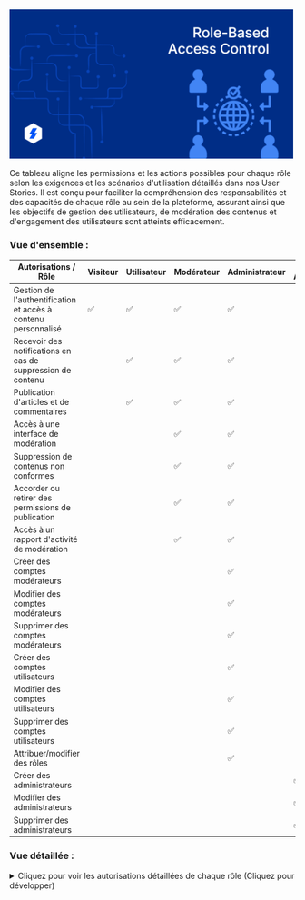 <img src="./Assets/Images/Role-Based-Access-Control.png" alt="RBAC" width="500">

Ce tableau aligne les permissions et les actions possibles pour chaque rôle selon les exigences et les scénarios d'utilisation détaillés dans nos User Stories. Il est conçu pour faciliter la compréhension des responsabilités et des capacités de chaque rôle au sein de la plateforme, assurant ainsi que les objectifs de gestion des utilisateurs, de modération des contenus et d'engagement des utilisateurs sont atteints efficacement.

### Vue d'ensemble :

| Autorisations / Rôle                                          | Visiteur | Utilisateur | Modérateur | Administrateur | Super Administrateur |
| ------------------------------------------------------------- | -------- | ----------- | ---------- | -------------- | -------------------- |
| Gestion de l'authentification et accès à contenu personnalisé | ✅       | ✅          | ✅         | ✅             |                      |
| Recevoir des notifications en cas de suppression de contenu   |          | ✅          | ✅         | ✅             |                      |
| Publication d'articles et de commentaires                     |          | ✅          | ✅         | ✅             |                      |
| Accès à une interface de modération                           |          |             | ✅         | ✅             |                      |
| Suppression de contenus non conformes                         |          |             | ✅         | ✅             |                      |
| Accorder ou retirer des permissions de publication            |          |             | ✅         | ✅             |                      |
| Accès à un rapport d'activité de modération                   |          |             | ✅         | ✅             |                      |
| Créer des comptes modérateurs                                 |          |             |            | ✅             |                      |
| Modifier des comptes modérateurs                              |          |             |            | ✅             |                      |
| Supprimer des comptes modérateurs                             |          |             |            | ✅             |                      |
| Créer des comptes utilisateurs                                |          |             |            | ✅             |                      |
| Modifier des comptes utilisateurs                             |          |             |            | ✅             |                      |
| Supprimer des comptes utilisateurs                            |          |             |            | ✅             |                      |
| Attribuer/modifier des rôles                                  |          |             |            | ✅             |                      |
| Créer des administrateurs                                     |          |             |            |                | ✅                   |
| Modifier des administrateurs                                  |          |             |            |                | ✅                   |
| Supprimer des administrateurs                                 |          |             |            |                | ✅                   |

### Vue détaillée :

<details>
<summary>Cliquez pour voir les autorisations détaillées de chaque rôle (Cliquez pour développer)</summary>

| Autorisations / Rôle                                          | Visiteur                | Utilisateur                                                 | Modérateur                                                  | Administrateur                                                     | Super Administrateur                                    |
| ------------------------------------------------------------- | ----------------------- | ----------------------------------------------------------- | ----------------------------------------------------------- | ------------------------------------------------------------------ | ------------------------------------------------------- |
| Gestion de l'authentification et accès à contenu personnalisé | Créer son propre compte | Créer, modifier, supprimer son propre compte                | Modifier son propre compte                                  | Créer, modifier, supprimer des comptes utilisateurs et modérateurs | Créer, modifier, supprimer des comptes administrateurs  |
| Recevoir des notifications en cas de suppression de contenu   |                         | Recevoir des notifications en cas de suppression de contenu | Recevoir des notifications en cas de suppression de contenu | Recevoir des notifications en cas de suppression de contenu        |                                                         |
| Publication d'articles et de commentaires                     |                         | Publier des articles et des commentaires                    | Publier des articles et des commentaires                    | Publier des articles et des commentaires                           |                                                         |
| Accès à une interface de modération                           |                         |                                                             | Accéder à l'interface de modération                         |                                                                    |                                                         |
| Suppression de contenus non conformes                         |                         |                                                             | Supprimer des contenus non conformes                        | Supprimer des contenus non conformes                               |                                                         |
| Accorder ou retirer des permissions de publication            |                         |                                                             | Accorder ou retirer des permissions de publication          | Accorder ou retirer des permissions de publication                 |                                                         |
| Accès à un rapport d'activité de modération                   |                         |                                                             | Accéder à un rapport d'activité de modération               | Accéder à un rapport d'activité de modération                      |                                                         |
| Créer un compte modérateur                                    |                         |                                                             |                                                             | Créer des comptes modérateurs                                      |                                                         |
| Modifier un compte modérateur                                 |                         |                                                             |                                                             | Modifier des comptes modérateurs                                   |                                                         |
| Supprimer un compte modérateur                                |                         |                                                             |                                                             | Supprimer des comptes modérateurs                                  |                                                         |
| Créer un compte utilisateur                                   |                         |                                                             |                                                             | Créer des comptes utilisateurs                                     |                                                         |
| Modifier son propre compte utilisateur                        |                         | Modifier son propre compte utilisateur                      |                                                             | Modifier des comptes utilisateurs                                  |                                                         |
| Modifier un compte utilisateur par un administrateur          |                         |                                                             |                                                             | Modifier des comptes utilisateurs par un administrateur            |                                                         |
| Supprimer un compte utilisateur                               |                         |                                                             |                                                             | Supprimer des comptes utilisateurs                                 |                                                         |
| Consulter un contenu                                          | Consulter du contenu    | Consulter du contenu                                        | Consulter du contenu                                        | Consulter du contenu                                               |                                                         |
| Commenter un contenu                                          |                         | Commenter du contenu                                        | Commenter du contenu                                        | Commenter du contenu                                               |                                                         |
| Modifier un contenu                                           |                         |                                                             |                                                             | Modifier du contenu                                                |                                                         |
| Modérer un contenu                                            |                         |                                                             | Modérer du contenu                                          | Modérer du contenu                                                 |                                                         |
| Signaler un contenu                                           |                         |                                                             |                                                             | Signaler du contenu                                                |                                                         |
| Bloquer un compte                                             |                         |                                                             |                                                             | Bloquer un compte                                                  |                                                         |
| Attribuer/modifier des rôles                                  |                         |                                                             |                                                             | Attribuer/modifier des rôles                                       |                                                         |
| Créer un administrateur                                       |                         |                                                             |                                                             | Créer des comptes administrateurs                                  | Créer, modifier, supprimer des comptes administrateurs  |
| Modifier un administrateur                                    |                         |                                                             |                                                             | Modifier des comptes administrateurs                               | Créer, modifier, supprimer des comptes administrateurs  |
| Supprimer un administrateur                                   |                         |                                                             |                                                             | Supprimer des comptes administrateurs                              | Créer, modifier, supprimer des comptes administrate0urs |

</details>
